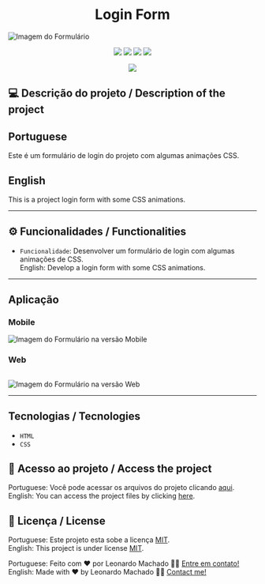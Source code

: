 # <h1 align="center">Login Form</h1>
 
![Imagem do Formulário](https://user-images.githubusercontent.com/74615811/231826936-5a6c9811-45a9-4f51-9174-d8cf828fef51.png)

<p align="center">
<img src="https://camo.githubusercontent.com/31ddbceac85190c41164841d133e4056da4d4ce57a1a3a8c7cbf40bff1cf71ed/68747470733a2f2f696d672e736869656c64732e696f2f6769746875622f6c6963656e73652f64726f70626f782f64726f70626f782d73646b2d6a617661">
<img src="https://user-images.githubusercontent.com/74615811/176503364-50b5ee48-3d6d-4ab3-ae4b-e6fb7724296b.svg">
<img src="https://user-images.githubusercontent.com/74615811/176503773-dd0bc4ec-fbde-4e70-80d6-9695ff5ef67c.svg">
<img src="https://img.shields.io/badge/Done%20by-Leonardo Machado-%df0000">
</p>

<p align="center">
<img src="http://img.shields.io/static/v1?label=STATUS&message=%20FINISHED&color=GREEN&style=for-the-badge"/>
</p>

## 💻 Descrição do projeto / Description of the project

<h2>Portuguese</h2> Este é um formulário de login do projeto com algumas animações CSS. <br>

<h2>English</h2>This is a project login form with some CSS animations.

---

## ⚙️ Funcionalidades / Functionalities
- `Funcionalidade`: Desenvolver um formulário de login com algumas animações de CSS. <br>
English: Develop a login form with some CSS animations.

---

## Aplicação

### Mobile

<p align="center">

![Imagem do Formulário na versão Mobile](https://user-images.githubusercontent.com/74615811/231827740-25dd15e7-bf7e-4270-a4bf-68e24aa4ce8c.png)

</p>

### Web

<p align="center" style="display: flex; align-items: flex-start; justify-content: center;">

![Imagem do Formulário na versão Web](https://user-images.githubusercontent.com/74615811/231826936-5a6c9811-45a9-4f51-9174-d8cf828fef51.png)
  
</p>

---

## Tecnologias / Tecnologies
- ``HTML``
- ``CSS``

## 📁 Acesso ao projeto / Access the project

Portuguese: Você pode acessar os arquivos do projeto clicando [aqui](https://github.com/LeonardoMancilha/loginform/find/main). <br>
English: You can access the project files by clicking [here](https://github.com/LeonardoMancilha/loginform/find/main).

## 📝 Licença / License

Portuguese: Este projeto esta sobe a licença [MIT](./LICENSE). <br>
English: This project is under license [MIT](./LICENSE).

Portuguese: Feito com ❤️ por Leonardo Machado 👋🏽 [Entre em contato!](https://www.linkedin.com/in/leonardommachado/) <br>
English: Made with ❤️ by Leonardo Machado 👋🏽 [Contact me!](https://www.linkedin.com/in/leonardommachado/)

